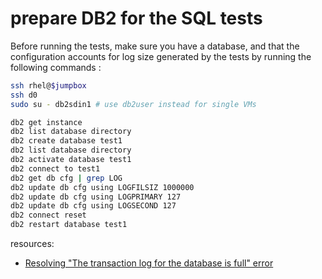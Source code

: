 # prepare DB2 for the SQL tests

Before running the tests, make sure you have a database, and that the configuration accounts for log size generated by the tests by running the following commands :

```bash
ssh rhel@$jumpbox
ssh d0
sudo su - db2sdin1 # use db2user instead for single VMs

db2 get instance
db2 list database directory
db2 create database test1
db2 list database directory
db2 activate database test1
db2 connect to test1
db2 get db cfg | grep LOG
db2 update db cfg using LOGFILSIZ 1000000
db2 update db cfg using LOGPRIMARY 127
db2 update db cfg using LOGSECOND 127
db2 connect reset
db2 restart database test1
```

resources:
- [Resolving "The transaction log for the database is full" error](http://www-01.ibm.com/support/docview.wss?uid=swg21472442)